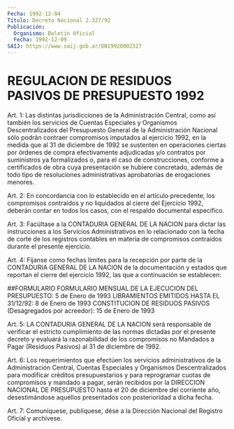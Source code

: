 ```yaml
---
Fecha: 1992-12-04
Título: Decreto Nacional 2.327/92
Publicación:
  Organismo: Boletín Oficial
  Fecha: 1992-12-09
SAIJ: https://www.saij.gob.ar/DN19920002327
---
```

# REGULACION DE RESIDUOS PASIVOS DE PRESUPUESTO 1992

<a id="1"></a>
Art.  1:  Las  distintas  jurisdicciones  de la Administración Central,  como  así también los servicios de Cuentas  Especiales  y Organismos  Descentralizados    del    Presupuesto  General  de  la Administración Nacional sólo podrán contraer  compromisos imputados al ejercicio 1992, en la medida que al 31 de diciembre  de  1992 se sustenten en operaciones ciertas por órdenes de compra efectivamente    adjudicadas   y/o  contratos  por  suministros  ya formalizados  o,  para  el  caso  de   construcciones,  conforme  a certificados  de  obra  cuya presentación  se  hubiere  concretado, además  de todo tipo de resoluciones  administrativas  aprobatorias de erogaciones menores.

<a id="2"></a>
Art.  2:  En  concordancia  con  lo establecido en el artículo precedente, los compromisos contraídos  y  no  liquidados al cierre del  Ejercicio  1992,  deberán contar en todos los  casos,  con  el respaldo documental específico.

<a id="3"></a>
Art.  3:  Facúltase  a la CONTADURIA GENERAL DE LA NACION para dictar las instrucciones a  los  Servicios  Administrativos  en  lo relacionado  con  la  fecha  de corte de los registros contables en materia de compromisos contraídos  durante  el  presente ejercicio.

<a id="4"></a>
Art. 4: Fíjanse como fechas límites para la recepción por parte de la  CONTADURIA  GENERAL  DE  LA  NACION  de  la  documentación y estados  que  reportan  el  cierre  del ejercicio 1992, las  que  a continuación se establecen:

##FORMULARIO FORMULARIO MENSUAL DE  LA EJECUCION DEL  PRESUPUESTO:               5 de Enero de 1993 LIBRAMIENTOS EMITIDOS HASTA EL 31/12/92:              8 de Enero de 1993 CONSTITUCION DE RESIDUOS PASIVOS (Desagregados por acreedor):                     15 de  Enero  de 1993

<a id="5"></a>
Art. 5: LA CONTADURIA GENERAL DE LA NACION será responsable de verificar  el  estricto  cumplimiento de las normas dictadas por el presente decreto y evaluará  la razonabilidad de los compromisos no Mandados a Pagar (Residuos Pasivos)  al  31  de  diciembre de 1992.

<a id="6"></a>
Art.  6:  Los  requerimientos  que  efectúen  los  servicios administrativos  de la Administración Central, Cuentas Especiales y Organismos Descentralizados para modificar créditos presupuestarios y  para reprogramar cuotas de compromisos y mandado a pagar, serán recibidos  por  la DIRECCION NACIONAL DE PRESUPUESTO hasta  el  20  de  diciembre  del  corriente   año,  desestimándose aquéllos presentados con posterioridad a dicha fecha.

<a id="7"></a>
Art.  7: Comuníquese, publíquese, dése a la Dirección Nacional del Registro Oficial y archívese.